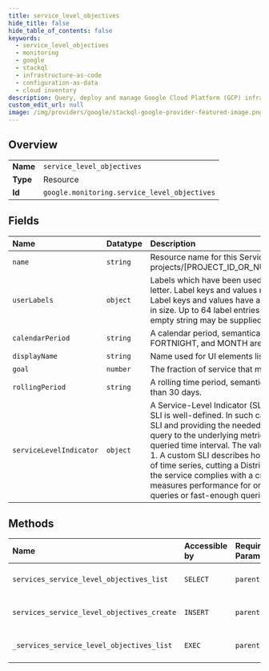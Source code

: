 ```yaml
---
title: service_level_objectives
hide_title: false
hide_table_of_contents: false
keywords:
  - service_level_objectives
  - monitoring
  - google    
  - stackql
  - infrastructure-as-code
  - configuration-as-data
  - cloud inventory
description: Query, deploy and manage Google Cloud Platform (GCP) infrastructure and resources using SQL
custom_edit_url: null
image: /img/providers/google/stackql-google-provider-featured-image.png
---
```

  
    

## Overview
<table><tbody>
<tr><td><b>Name</b></td><td><code>service_level_objectives</code></td></tr>
<tr><td><b>Type</b></td><td>Resource</td></tr>
<tr><td><b>Id</b></td><td><code>google.monitoring.service_level_objectives</code></td></tr>
</tbody></table>

## Fields
| Name | Datatype | Description |
|:-----|:---------|:------------|
| `name` | `string` | Resource name for this ServiceLevelObjective. The format is: projects/[PROJECT_ID_OR_NUMBER]/services/[SERVICE_ID]/serviceLevelObjectives/[SLO_NAME]  |
| `userLabels` | `object` | Labels which have been used to annotate the service-level objective. Label keys must start with a letter. Label keys and values may contain lowercase letters, numbers, underscores, and dashes. Label keys and values have a maximum length of 63 characters, and must be less than 128 bytes in size. Up to 64 label entries may be stored. For labels which do not have a semantic value, the empty string may be supplied for the label value. |
| `calendarPeriod` | `string` | A calendar period, semantically "since the start of the current ". At this time, only DAY, WEEK, FORTNIGHT, and MONTH are supported. |
| `displayName` | `string` | Name used for UI elements listing this SLO. |
| `goal` | `number` | The fraction of service that must be good in order for this objective to be met. 0 &lt; goal &lt;= 0.999. |
| `rollingPeriod` | `string` | A rolling time period, semantically "in the past ". Must be an integer multiple of 1 day no larger than 30 days. |
| `serviceLevelIndicator` | `object` | A Service-Level Indicator (SLI) describes the "performance" of a service. For some services, the SLI is well-defined. In such cases, the SLI can be described easily by referencing the well-known SLI and providing the needed parameters. Alternatively, a "custom" SLI can be defined with a query to the underlying metric store. An SLI is defined to be good_service / total_service over any queried time interval. The value of performance always falls into the range 0 &lt;= performance &lt;= 1. A custom SLI describes how to compute this ratio, whether this is by dividing values from a pair of time series, cutting a Distribution into good and bad counts, or counting time windows in which the service complies with a criterion. For separation of concerns, a single Service-Level Indicator measures performance for only one aspect of service quality, such as fraction of successful queries or fast-enough queries. |
## Methods
| Name | Accessible by | Required Params | Description |
|:-----|:--------------|:----------------|:------------|
| `services_service_level_objectives_list` | `SELECT` | `parent` | List the ServiceLevelObjectives for the given Service. |
| `services_service_level_objectives_create` | `INSERT` | `parent` | Create a ServiceLevelObjective for the given Service. |
| `_services_service_level_objectives_list` | `EXEC` | `parent` | List the ServiceLevelObjectives for the given Service. |
